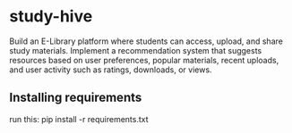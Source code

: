 # study-hive
Build an E-Library platform where students can access, upload, and share study materials. Implement a recommendation system that suggests resources based on user preferences, popular materials, recent uploads, and user activity such as ratings, downloads, or views.

## Installing requirements
run this:
pip install -r requirements.txt
